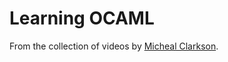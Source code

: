 # Learning OCAML

From the collection of videos by [Micheal Clarkson](https://www.youtube.com/playlist?list=PLre5AT9JnKShBOPeuiD9b-I4XROIJhkIU).